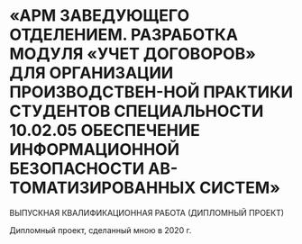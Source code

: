 ﻿# «АРМ ЗАВЕДУЮЩЕГО ОТДЕЛЕНИЕМ. РАЗРАБОТКА МОДУЛЯ «УЧЕТ ДОГОВОРОВ» ДЛЯ ОРГАНИЗАЦИИ ПРОИЗВОДСТВЕН-НОЙ ПРАКТИКИ СТУДЕНТОВ СПЕЦИАЛЬНОСТИ 10.02.05 ОБЕСПЕЧЕНИЕ ИНФОРМАЦИОННОЙ БЕЗОПАСНОСТИ АВ-ТОМАТИЗИРОВАННЫХ СИСТЕМ»
ВЫПУСКНАЯ КВАЛИФИКАЦИОННАЯ РАБОТА
(ДИПЛОМНЫЙ ПРОЕКТ)

Дипломный проект, сделанный мною в 2020 г.
